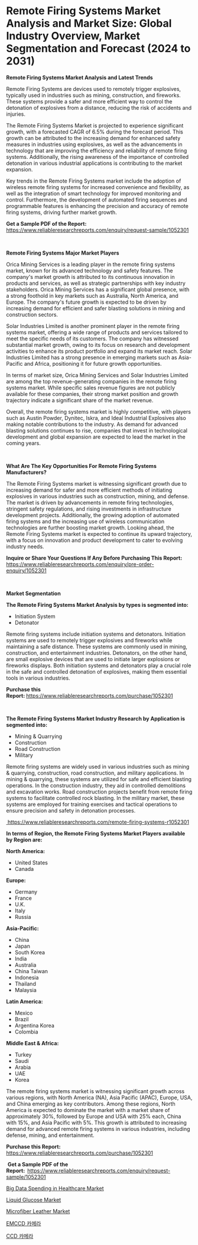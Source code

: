 <p><h1>Remote Firing Systems Market Analysis and Market Size: Global Industry Overview, Market Segmentation and Forecast (2024 to 2031)</h1></p><p><strong>Remote Firing Systems Market Analysis and Latest Trends</strong></p>
<p><p>Remote Firing Systems are devices used to remotely trigger explosives, typically used in industries such as mining, construction, and fireworks. These systems provide a safer and more efficient way to control the detonation of explosives from a distance, reducing the risk of accidents and injuries.</p><p>The Remote Firing Systems Market is projected to experience significant growth, with a forecasted CAGR of 6.5% during the forecast period. This growth can be attributed to the increasing demand for enhanced safety measures in industries using explosives, as well as the advancements in technology that are improving the efficiency and reliability of remote firing systems. Additionally, the rising awareness of the importance of controlled detonation in various industrial applications is contributing to the market expansion.</p><p>Key trends in the Remote Firing Systems market include the adoption of wireless remote firing systems for increased convenience and flexibility, as well as the integration of smart technology for improved monitoring and control. Furthermore, the development of automated firing sequences and programmable features is enhancing the precision and accuracy of remote firing systems, driving further market growth.</p></p>
<p><strong>Get a Sample PDF of the Report:&nbsp;</strong> <a href="https://www.reliableresearchreports.com/enquiry/request-sample/1052301">https://www.reliableresearchreports.com/enquiry/request-sample/1052301</a></p>
<p>&nbsp;</p>
<p><strong>Remote Firing Systems Major Market Players</strong></p>
<p><p>Orica Mining Services is a leading player in the remote firing systems market, known for its advanced technology and safety features. The company's market growth is attributed to its continuous innovation in products and services, as well as strategic partnerships with key industry stakeholders. Orica Mining Services has a significant global presence, with a strong foothold in key markets such as Australia, North America, and Europe. The company's future growth is expected to be driven by increasing demand for efficient and safer blasting solutions in mining and construction sectors.</p><p>Solar Industries Limited is another prominent player in the remote firing systems market, offering a wide range of products and services tailored to meet the specific needs of its customers. The company has witnessed substantial market growth, owing to its focus on research and development activities to enhance its product portfolio and expand its market reach. Solar Industries Limited has a strong presence in emerging markets such as Asia-Pacific and Africa, positioning it for future growth opportunities.</p><p>In terms of market size, Orica Mining Services and Solar Industries Limited are among the top revenue-generating companies in the remote firing systems market. While specific sales revenue figures are not publicly available for these companies, their strong market position and growth trajectory indicate a significant share of the market revenue.</p><p>Overall, the remote firing systems market is highly competitive, with players such as Austin Powder, Dynitec, Iskra, and Ideal Industrial Explosives also making notable contributions to the industry. As demand for advanced blasting solutions continues to rise, companies that invest in technological development and global expansion are expected to lead the market in the coming years.</p></p>
<p>&nbsp;</p>
<p><strong>What Are The Key Opportunities For Remote Firing Systems Manufacturers?</strong></p>
<p><p>The Remote Firing Systems market is witnessing significant growth due to increasing demand for safer and more efficient methods of initiating explosives in various industries such as construction, mining, and defense. The market is driven by advancements in remote firing technologies, stringent safety regulations, and rising investments in infrastructure development projects. Additionally, the growing adoption of automated firing systems and the increasing use of wireless communication technologies are further boosting market growth. Looking ahead, the Remote Firing Systems market is expected to continue its upward trajectory, with a focus on innovation and product development to cater to evolving industry needs.</p></p>
<p><strong>Inquire or Share Your Questions If Any Before Purchasing This Report:</strong> <a href="https://www.reliableresearchreports.com/enquiry/pre-order-enquiry/1052301">https://www.reliableresearchreports.com/enquiry/pre-order-enquiry/1052301</a></p>
<p>&nbsp;</p>
<p><strong>Market Segmentation</strong></p>
<p><strong>The Remote Firing Systems Market Analysis by types is segmented into:</strong></p>
<p><ul><li>Initiation System</li><li>Detonator</li></ul></p>
<p><p>Remote firing systems include initiation systems and detonators. Initiation systems are used to remotely trigger explosives and fireworks while maintaining a safe distance. These systems are commonly used in mining, construction, and entertainment industries. Detonators, on the other hand, are small explosive devices that are used to initiate larger explosions or fireworks displays. Both initiation systems and detonators play a crucial role in the safe and controlled detonation of explosives, making them essential tools in various industries.</p></p>
<p><strong>Purchase this Report:&nbsp;</strong><a href="https://www.reliableresearchreports.com/purchase/1052301">https://www.reliableresearchreports.com/purchase/1052301</a></p>
<p>&nbsp;</p>
<p><strong>The Remote Firing Systems Market Industry Research by Application is segmented into:</strong></p>
<p><ul><li>Mining & Quarrying</li><li>Construction</li><li>Road Construction</li><li>Military</li></ul></p>
<p><p>Remote firing systems are widely used in various industries such as mining & quarrying, construction, road construction, and military applications. In mining & quarrying, these systems are utilized for safe and efficient blasting operations. In the construction industry, they aid in controlled demolitions and excavation works. Road construction projects benefit from remote firing systems to facilitate controlled rock blasting. In the military market, these systems are employed for training exercises and tactical operations to ensure precision and safety in detonation processes.</p></p>
<p><a href="https://www.reliableresearchreports.com/remote-firing-systems-r1052301">&nbsp;https://www.reliableresearchreports.com/remote-firing-systems-r1052301</a></p>
<p><strong>In terms of Region, the Remote Firing Systems Market Players available by Region are:</strong></p>
<p>
    <p> <strong> North America: </strong>
        <ul>
            <li>United States</li>
            <li>Canada</li>
        </ul>
        </p> 
    <p> <strong> Europe: </strong>
        <ul>
            <li>Germany</li>
            <li>France</li>
            <li>U.K.</li>
            <li>Italy</li>
            <li>Russia</li>
        </ul>
        </p> 
    <p> <strong> Asia-Pacific: </strong>
        <ul>
            <li>China</li>
            <li>Japan</li>
            <li>South Korea</li>
            <li>India</li>
            <li>Australia</li>
            <li>China Taiwan</li>
            <li>Indonesia</li>
            <li>Thailand</li>
            <li>Malaysia</li>
        </ul>
        </p> 
    <p> <strong> Latin America: </strong>
        <ul>
            <li>Mexico</li>
            <li>Brazil</li>
            <li>Argentina Korea</li>
            <li>Colombia</li>
        </ul>
        </p> 
    <p> <strong> Middle East & Africa: </strong>
        <ul>
            <li>Turkey</li>
            <li>Saudi</li>
            <li>Arabia</li>
            <li>UAE</li>
            <li>Korea</li>
        </ul>
    </p>
    </p>
<p><p>The remote firing systems market is witnessing significant growth across various regions, with North America (NA), Asia Pacific (APAC), Europe, USA, and China emerging as key contributors. Among these regions, North America is expected to dominate the market with a market share of approximately 30%, followed by Europe and USA with 25% each, China with 15%, and Asia Pacific with 5%. This growth is attributed to increasing demand for advanced remote firing systems in various industries, including defense, mining, and entertainment.</p></p>
<p><strong>Purchase this Report: </strong><a href="https://www.reliableresearchreports.com/purchase/1052301">https://www.reliableresearchreports.com/purchase/1052301</a></p>
<p>&nbsp;<strong>Get a Sample PDF of the Report:&nbsp;&nbsp;</strong><a href="https://www.reliableresearchreports.com/enquiry/request-sample/1052301">https://www.reliableresearchreports.com/enquiry/request-sample/1052301</a></p>
<p><strong></strong></p>
<p><p><a href="https://www.linkedin.com/pulse/big-data-spending-healthcare-market-furnishes-information-anh0e?trackingId=YEc%2F5yZmValURQy3gHRFaw%3D%3D">Big Data Spending in Healthcare Market</a></p><p><a href="https://issuu.com/reportprime-2/docs/liquid-glucose-market-size-2030.pptx">Liquid Glucose Market</a></p><p><a href="https://issuu.com/reportprime-2/docs/microfiber-leather-market-size-2030.pptx">Microfiber Leather Market</a></p><p><a href="https://github.com/Hubertstyenger6685/Market-Research-Report-List-1/blob/main/186610027411.md">EMCCD 카메라</a></p><p><a href="https://github.com/hxzi07639916/Market-Research-Report-List-1/blob/main/963850927410.md">CCD 카메라</a></p></p>